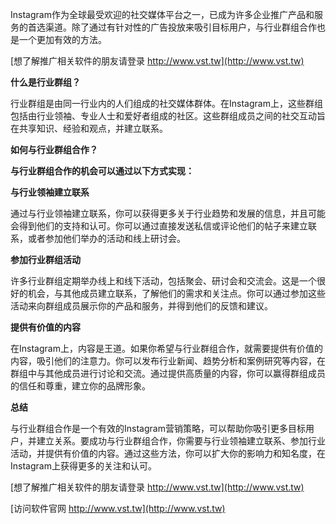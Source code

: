 Instagram作为全球最受欢迎的社交媒体平台之一，已成为许多企业推广产品和服务的首选渠道。除了通过有针对性的广告投放来吸引目标用户，与行业群组合作也是一个更加有效的方法。

[想了解推广相关软件的朋友请登录 http://www.vst.tw](http://www.vst.tw)

**什么是行业群组？**

行业群组是由同一行业内的人们组成的社交媒体群体。在Instagram上，这些群组包括由行业领袖、专业人士和爱好者组成的社区。这些群组成员之间的社交互动旨在共享知识、经验和观点，并建立联系。

**如何与行业群组合作？**

**与行业群组合作的机会可以通过以下方式实现：**

**与行业领袖建立联系**

通过与行业领袖建立联系，你可以获得更多关于行业趋势和发展的信息，并且可能会得到他们的支持和认可。你可以通过直接发送私信或评论他们的帖子来建立联系，或者参加他们举办的活动和线上研讨会。

**参加行业群组活动**

许多行业群组定期举办线上和线下活动，包括聚会、研讨会和交流会。这是一个很好的机会，与其他成员建立联系，了解他们的需求和关注点。你可以通过参加这些活动来向群组成员展示你的产品和服务，并得到他们的反馈和建议。

**提供有价值的内容**

在Instagram上，内容是王道。如果你希望与行业群组合作，就需要提供有价值的内容，吸引他们的注意力。你可以发布行业新闻、趋势分析和案例研究等内容，在群组中与其他成员进行讨论和交流。通过提供高质量的内容，你可以赢得群组成员的信任和尊重，建立你的品牌形象。

**总结**

与行业群组合作是一个有效的Instagram营销策略，可以帮助你吸引更多目标用户，并建立关系。要成功与行业群组合作，你需要与行业领袖建立联系、参加行业活动，并提供有价值的内容。通过这些方法，你可以扩大你的影响力和知名度，在Instagram上获得更多的关注和认可。

[想了解推广相关软件的朋友请登录 http://www.vst.tw](http://www.vst.tw)


[访问软件官网 http://www.vst.tw](http://www.vst.tw)
